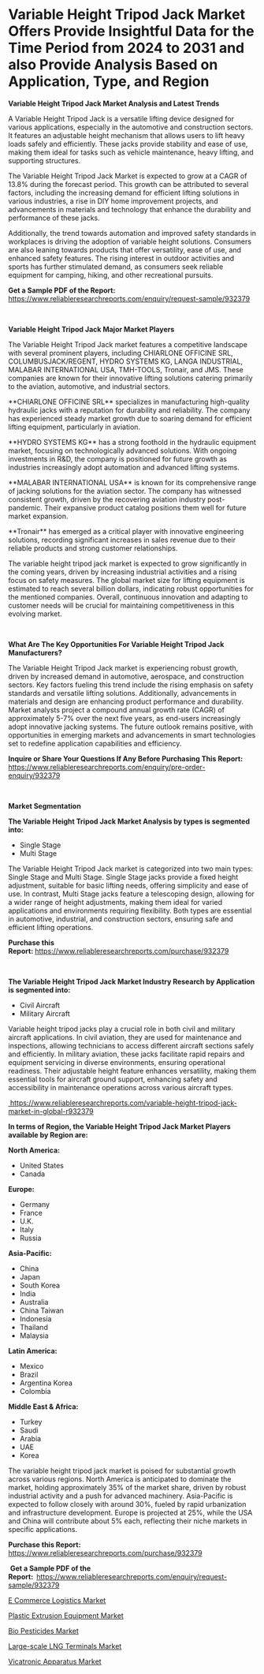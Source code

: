 <p><h1>Variable Height Tripod Jack Market Offers Provide Insightful Data for the Time Period from 2024 to 2031 and also Provide Analysis Based on Application, Type, and Region</h1></p><p><strong>Variable Height Tripod Jack Market Analysis and Latest Trends</strong></p>
<p><p>A Variable Height Tripod Jack is a versatile lifting device designed for various applications, especially in the automotive and construction sectors. It features an adjustable height mechanism that allows users to lift heavy loads safely and efficiently. These jacks provide stability and ease of use, making them ideal for tasks such as vehicle maintenance, heavy lifting, and supporting structures.</p><p>The Variable Height Tripod Jack Market is expected to grow at a CAGR of 13.8% during the forecast period. This growth can be attributed to several factors, including the increasing demand for efficient lifting solutions in various industries, a rise in DIY home improvement projects, and advancements in materials and technology that enhance the durability and performance of these jacks. </p><p>Additionally, the trend towards automation and improved safety standards in workplaces is driving the adoption of variable height solutions. Consumers are also leaning towards products that offer versatility, ease of use, and enhanced safety features. The rising interest in outdoor activities and sports has further stimulated demand, as consumers seek reliable equipment for camping, hiking, and other recreational pursuits.</p></p>
<p><strong>Get a Sample PDF of the Report:&nbsp;</strong> <a href="https://www.reliableresearchreports.com/enquiry/request-sample/932379?utm_campaign=28&utm_medium=2&utm_source=Github&utm_content=ia&utm_term=16112024&utm_id=variable-height-tripod-jack">https://www.reliableresearchreports.com/enquiry/request-sample/932379</a></p>
<p>&nbsp;</p>
<p><strong>Variable Height Tripod Jack Major Market Players</strong></p>
<p><p>The Variable Height Tripod Jack market features a competitive landscape with several prominent players, including CHIARLONE OFFICINE SRL, COLUMBUSJACK/REGENT, HYDRO SYSTEMS KG, LANGA INDUSTRIAL, MALABAR INTERNATIONAL USA, TMH-TOOLS, Tronair, and JMS. These companies are known for their innovative lifting solutions catering primarily to the aviation, automotive, and industrial sectors.</p><p>**CHIARLONE OFFICINE SRL** specializes in manufacturing high-quality hydraulic jacks with a reputation for durability and reliability. The company has experienced steady market growth due to soaring demand for efficient lifting equipment, particularly in aviation.</p><p>**HYDRO SYSTEMS KG** has a strong foothold in the hydraulic equipment market, focusing on technologically advanced solutions. With ongoing investments in R&D, the company is positioned for future growth as industries increasingly adopt automation and advanced lifting systems.</p><p>**MALABAR INTERNATIONAL USA** is known for its comprehensive range of jacking solutions for the aviation sector. The company has witnessed consistent growth, driven by the recovering aviation industry post-pandemic. Their expansive product catalog positions them well for future market expansion.</p><p>**Tronair** has emerged as a critical player with innovative engineering solutions, recording significant increases in sales revenue due to their reliable products and strong customer relationships. </p><p>The variable height tripod jack market is expected to grow significantly in the coming years, driven by increasing industrial activities and a rising focus on safety measures. The global market size for lifting equipment is estimated to reach several billion dollars, indicating robust opportunities for the mentioned companies. Overall, continuous innovation and adapting to customer needs will be crucial for maintaining competitiveness in this evolving market.</p></p>
<p>&nbsp;</p>
<p><strong>What Are The Key Opportunities For Variable Height Tripod Jack Manufacturers?</strong></p>
<p><p>The Variable Height Tripod Jack market is experiencing robust growth, driven by increased demand in automotive, aerospace, and construction sectors. Key factors fueling this trend include the rising emphasis on safety standards and versatile lifting solutions. Additionally, advancements in materials and design are enhancing product performance and durability. Market analysts project a compound annual growth rate (CAGR) of approximately 5-7% over the next five years, as end-users increasingly adopt innovative jacking systems. The future outlook remains positive, with opportunities in emerging markets and advancements in smart technologies set to redefine application capabilities and efficiency.</p></p>
<p><strong>Inquire or Share Your Questions If Any Before Purchasing This Report:</strong> <a href="https://www.reliableresearchreports.com/enquiry/pre-order-enquiry/932379?utm_campaign=28&utm_medium=2&utm_source=Github&utm_content=ia&utm_term=16112024&utm_id=variable-height-tripod-jack">https://www.reliableresearchreports.com/enquiry/pre-order-enquiry/932379</a></p>
<p>&nbsp;</p>
<p><strong>Market Segmentation</strong></p>
<p><strong>The Variable Height Tripod Jack Market Analysis by types is segmented into:</strong></p>
<p><ul><li>Single Stage</li><li>Multi Stage</li></ul></p>
<p><p>The Variable Height Tripod Jack market is categorized into two main types: Single Stage and Multi Stage. Single Stage jacks provide a fixed height adjustment, suitable for basic lifting needs, offering simplicity and ease of use. In contrast, Multi Stage jacks feature a telescoping design, allowing for a wider range of height adjustments, making them ideal for varied applications and environments requiring flexibility. Both types are essential in automotive, industrial, and construction sectors, ensuring safe and efficient lifting operations.</p></p>
<p><strong>Purchase this Report:&nbsp;</strong><a href="https://www.reliableresearchreports.com/purchase/932379?utm_campaign=28&utm_medium=2&utm_source=Github&utm_content=ia&utm_term=16112024&utm_id=variable-height-tripod-jack">https://www.reliableresearchreports.com/purchase/932379</a></p>
<p>&nbsp;</p>
<p><strong>The Variable Height Tripod Jack Market Industry Research by Application is segmented into:</strong></p>
<p><ul><li>Civil Aircraft</li><li>Military Aircraft</li></ul></p>
<p><p>Variable height tripod jacks play a crucial role in both civil and military aircraft applications. In civil aviation, they are used for maintenance and inspections, allowing technicians to access different aircraft sections safely and efficiently. In military aviation, these jacks facilitate rapid repairs and equipment servicing in diverse environments, ensuring operational readiness. Their adjustable height feature enhances versatility, making them essential tools for aircraft ground support, enhancing safety and accessibility in maintenance operations across various aircraft types.</p></p>
<p><a href="https://www.reliableresearchreports.com/variable-height-tripod-jack-market-in-global-r932379?utm_campaign=28&utm_medium=2&utm_source=Github&utm_content=ia&utm_term=16112024&utm_id=variable-height-tripod-jack">&nbsp;https://www.reliableresearchreports.com/variable-height-tripod-jack-market-in-global-r932379</a></p>
<p><strong>In terms of Region, the Variable Height Tripod Jack Market Players available by Region are:</strong></p>
<p>
    <p> <strong> North America: </strong>
        <ul>
            <li>United States</li>
            <li>Canada</li>
        </ul>
        </p> 
    <p> <strong> Europe: </strong>
        <ul>
            <li>Germany</li>
            <li>France</li>
            <li>U.K.</li>
            <li>Italy</li>
            <li>Russia</li>
        </ul>
        </p> 
    <p> <strong> Asia-Pacific: </strong>
        <ul>
            <li>China</li>
            <li>Japan</li>
            <li>South Korea</li>
            <li>India</li>
            <li>Australia</li>
            <li>China Taiwan</li>
            <li>Indonesia</li>
            <li>Thailand</li>
            <li>Malaysia</li>
        </ul>
        </p> 
    <p> <strong> Latin America: </strong>
        <ul>
            <li>Mexico</li>
            <li>Brazil</li>
            <li>Argentina Korea</li>
            <li>Colombia</li>
        </ul>
        </p> 
    <p> <strong> Middle East & Africa: </strong>
        <ul>
            <li>Turkey</li>
            <li>Saudi</li>
            <li>Arabia</li>
            <li>UAE</li>
            <li>Korea</li>
        </ul>
    </p>
    </p>
<p><p>The variable height tripod jack market is poised for substantial growth across various regions. North America is anticipated to dominate the market, holding approximately 35% of the market share, driven by robust industrial activity and a push for advanced machinery. Asia-Pacific is expected to follow closely with around 30%, fueled by rapid urbanization and infrastructure development. Europe is projected at 25%, while the USA and China will contribute about 5% each, reflecting their niche markets in specific applications.</p></p>
<p><strong>Purchase this Report: </strong><a href="https://www.reliableresearchreports.com/purchase/932379?utm_campaign=28&utm_medium=2&utm_source=Github&utm_content=ia&utm_term=16112024&utm_id=variable-height-tripod-jack">https://www.reliableresearchreports.com/purchase/932379</a></p>
<p>&nbsp;<strong>Get a Sample PDF of the Report:&nbsp;&nbsp;</strong><a href="https://www.reliableresearchreports.com/enquiry/request-sample/932379?utm_campaign=28&utm_medium=2&utm_source=Github&utm_content=ia&utm_term=16112024&utm_id=variable-height-tripod-jack">https://www.reliableresearchreports.com/enquiry/request-sample/932379</a></p>
<p><strong></strong></p>
<p><p><a href="https://issuu.com/reportprime-2/docs/e-commerce-logistics-market-size-20_3b86ee0293d1a1?utm_campaign=28&utm_medium=2&utm_source=Github&utm_content=ia&utm_term=16112024&utm_id=variable-height-tripod-jack">E Commerce Logistics Market</a></p><p><a href="https://www.linkedin.com/pulse/global-plastic-extrusion-equipment-market-exploring-share-trends-hi1if?utm_campaign=28&utm_medium=2&utm_source=Github&utm_content=ia&utm_term=16112024&utm_id=variable-height-tripod-jack">Plastic Extrusion Equipment Market</a></p><p><a href="https://issuu.com/reportprime-2/docs/bio-pesticides-market-size-2030.ppt_a1925818f14fd5?utm_campaign=28&utm_medium=2&utm_source=Github&utm_content=ia&utm_term=16112024&utm_id=variable-height-tripod-jack">Bio Pesticides Market</a></p><p><a href="https://github.com/indrystar/Market-Research-Report-List-5/blob/main/large-scale-lng-terminals-market.md?utm_campaign=28&utm_medium=2&utm_source=Github&utm_content=ia&utm_term=16112024&utm_id=variable-height-tripod-jack">Large-scale LNG Terminals Market</a></p><p><a href="https://github.com/BellAuer/Market-Research-Report-List-1/blob/main/vicatronic-apparatus-market.md?utm_campaign=28&utm_medium=2&utm_source=Github&utm_content=ia&utm_term=16112024&utm_id=variable-height-tripod-jack">Vicatronic Apparatus Market</a></p></p>